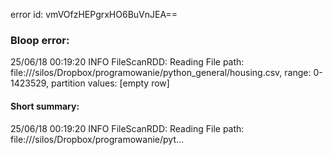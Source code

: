 error id: vmVOfzHEPgrxHO6BuVnJEA==
### Bloop error:

25/06/18 00:19:20 INFO FileScanRDD: Reading File path: file://<HOME>/silos/Dropbox/programowanie/python_general/housing.csv, range: 0-1423529, partition values: [empty row]
#### Short summary: 

25/06/18 00:19:20 INFO FileScanRDD: Reading File path: file://<HOME>/silos/Dropbox/programowanie/pyt...